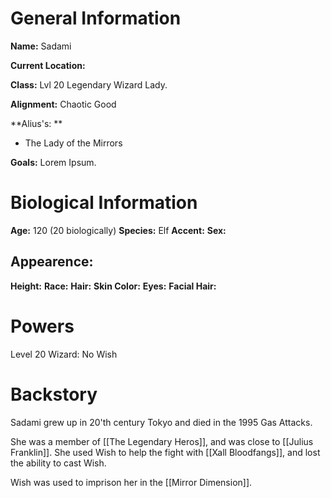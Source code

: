 # General Information
**Name:** Sadami

**Current Location:**

**Class:** Lvl 20 Legendary Wizard Lady.

**Alignment:** Chaotic Good

**Alius's: **
-  The Lady of the Mirrors

**Goals:** Lorem Ipsum.

# Biological Information
**Age:** 120 (20 biologically)
**Species:** Elf
**Accent:**
**Sex:** 

## Appearence:
**Height:**
**Race:** 
**Hair:** 
**Skin Color:** 
**Eyes:**
**Facial Hair:** 

# Powers
Level 20 Wizard: No Wish

# Backstory
Sadami grew up in 20'th century Tokyo and died in the 1995 Gas Attacks.

She was a member of [[The Legendary Heros]], and was close to [[Julius Franklin]]. She used Wish to help the fight with [[Xall Bloodfangs]], and lost the ability to cast Wish.

Wish was used to imprison her in the [[Mirror Dimension]].






